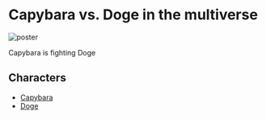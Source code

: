 # Capybara vs. Doge in the multiverse

![poster](./../images/capybaraVsDoge.png)

Capybara is fighting Doge 

## Characters

- [Capybara](./../heroes/capybara.md.md)
- [Doge](./../villains/doge)